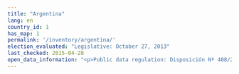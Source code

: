 ```yaml
---
title: "Argentina"
lang: en
country_id: 1
has_map: 1
permalink: '/inventory/argentina/'
election_evaluated: "Legislative: October 27, 2013"
last_checked: 2015-04-28
open_data_information: "<p>Public data regulation: Disposición Nº 408/2013<br>Open government portal: <a target=_blank href=http://www.cij.gov.ar/gobiernoabierto/>http://www.cij.gov.ar/gobiernoabierto/</a><br>Open government partnership: <a target=_blank href=http://www.opengovpartnership.org/country/argentina>http://www.opengovpartnership.org/country/argentina</a></p>"
---
```

